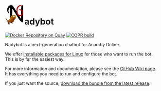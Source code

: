# ![N](img/nadybot64.png)adybot #

[![Docker Repository on Quay](https://quay.io/repository/nadyita/nadybot/status "Docker Repository on Quay")](https://quay.io/repository/nadyita/nadybot)
[![COPR build](https://copr.fedorainfracloud.org/coprs/nadybot/Nadybot/package/nadybot/status_image/last_build.png)](https://copr.fedorainfracloud.org/coprs/nadybot/Nadybot/)

Nadybot is a next-generation chatbot for Anarchy Online.

We offer [installable packages for Linux](https://github.com/Nadybot/Nadybot/wiki/Packages) for those who want to run the bot. This is by far the easiest way.

For more information and documentation, please see the [GitHub Wiki page](https://github.com/Nadybot/Nadybot/wiki). It has everything you need to run and configure the bot.

If you just want the source, [download the bundle from the latest release](https://github.com/Nadybot/Nadybot/releases/latest).
